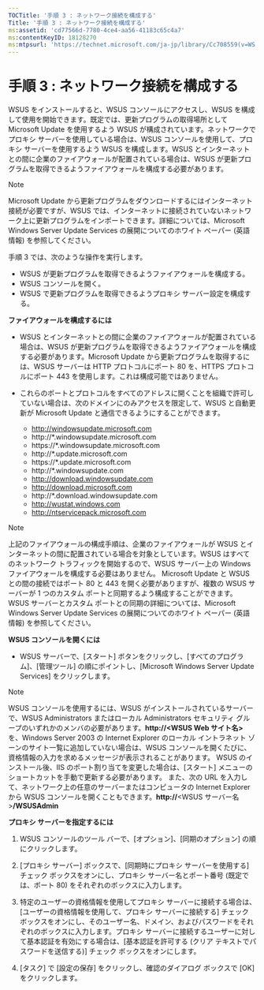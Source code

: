 ```yaml
---
TOCTitle: '手順 3 : ネットワーク接続を構成する'
Title: '手順 3 : ネットワーク接続を構成する'
ms:assetid: 'cd77566d-7780-4ce4-aa56-41183c65c4a7'
ms:contentKeyID: 18128270
ms:mtpsurl: 'https://technet.microsoft.com/ja-jp/library/Cc708559(v=WS.10)'
---
```


手順 3 : ネットワーク接続を構成する
===================================

WSUS をインストールすると、WSUS コンソールにアクセスし、WSUS を構成して使用を開始できます。既定では、更新プログラムの取得場所として Microsoft Update を使用するよう WSUS が構成されています。ネットワークでプロキシ サーバーを使用している場合は、WSUS コンソールを使用して、プロキシ サーバーを使用するよう WSUS を構成します。WSUS とインターネットとの間に企業のファイアウォールが配置されている場合は、WSUS が更新プログラムを取得できるようファイアウォールを構成する必要があります。

> [!NOTE]
> Microsoft Update から更新プログラムをダウンロードするにはインターネット接続が必要ですが、WSUS では、インターネットに接続されていないネットワーク上に更新プログラムをインポートできます。詳細については、Microsoft Windows Server Update Services の展開についてのホワイト ペーパー (英語情報) を参照してください。 

手順 3 では、次のような操作を実行します。

-   WSUS が更新プログラムを取得できるようファイアウォールを構成する。
-   WSUS コンソールを開く。
-   WSUS で更新プログラムを取得できるようプロキシ サーバー設定を構成する。

**ファイアウォールを構成するには**
-   WSUS とインターネットとの間に企業のファイアウォールが配置されている場合は、WSUS が更新プログラムを取得できるようファイアウォールを構成する必要があります。Microsoft Update から更新プログラムを取得するには、WSUS サーバーは HTTP プロトコルにポート 80 を、HTTPS プロトコルにポート 443 を使用します。これは構成可能ではありません。

-   これらのポートとプロトコルをすべてのアドレスに開くことを組織で許可していない場合は、次のドメインにのみアクセスを限定して、WSUS と自動更新が Microsoft Update と通信できるようにすることができます。

    -   http://windowsupdate.microsoft.com
    -   http://\*.windowsupdate.microsoft.com
    -   https://\*.windowsupdate.microsoft.com
    -   http://\*.update.microsoft.com
    -   https://\*.update.microsoft.com
    -   http://\*.windowsupdate.com
    -   http://download.windowsupdate.com
    -   http://download.microsoft.com
    -   http://\*.download.windowsupdate.com
    -   http://wustat.windows.com
    -   http://ntservicepack.microsoft.com

> [!NOTE]
> 上記のファイアウォールの構成手順は、企業のファイアウォールが WSUS とインターネットの間に配置されている場合を対象としています。WSUS はすべてのネットワーク トラフィックを開始するので、WSUS サーバー上の Windows ファイアウォールを構成する必要はありません。 Microsoft Update と WSUS との間の接続ではポート 80 と 443 を開く必要がありますが、複数の WSUS サーバーが 1 つのカスタム ポートと同期するよう構成することができます。WSUS サーバーとカスタム ポートとの同期の詳細については、Microsoft Windows Server Update Services の展開についてのホワイト ペーパー (英語情報) を参照してください。 

**WSUS コンソールを開くには**
-   WSUS サーバーで、\[スタート\] ボタンをクリックし、\[すべてのプログラム\]、\[管理ツール\] の順にポイントし、\[Microsoft Windows Server Update Services\] をクリックします。

> [!NOTE]
> WSUS コンソールを使用するには、WSUS がインストールされているサーバーで、WSUS Administrators またはローカル Administrators セキュリティ グループのいずれかのメンバの必要があります。**http://&lt;**WSUS Web サイト名**&gt;** を、Windows Server 2003 の Internet Explorer のローカル イントラネット ゾーンのサイト一覧に追加していない場合は、WSUS コンソールを開くたびに、資格情報の入力を求めるメッセージが表示されることがあります。 WSUS のインストール後、IIS のポート割り当てを変更した場合は、\[スタート\] メニューのショートカットを手動で更新する必要があります。 また、次の URL を入力して、ネットワーク上の任意のサーバーまたはコンピュータの Internet Explorer から WSUS コンソールを開くこともできます。**http://**&lt;WSUS サーバー名&gt;**/WSUSAdmin** 

**プロキシ サーバーを指定するには**
1.  WSUS コンソールのツール バーで、\[オプション\]、\[同期のオプション\] の順にクリックします。

2.  \[プロキシ サーバー\] ボックスで、\[同期時にプロキシ サーバーを使用する\] チェック ボックスをオンにし、プロキシ サーバー名とポート番号 (既定では、ポート 80) をそれぞれのボックスに入力します。

3.  特定のユーザーの資格情報を使用してプロキシ サーバーに接続する場合は、\[ユーザーの資格情報を使用して、プロキシ サーバーに接続する\] チェック ボックスをオンにし、そのユーザー名、ドメイン、およびパスワードをそれぞれのボックスに入力します。プロキシ サーバーに接続するユーザーに対して基本認証を有効にする場合は、\[基本認証を許可する (クリア テキストでパスワードを送信する)\] チェック ボックスをオンにします。

4.  \[タスク\] で \[設定の保存\] をクリックし、確認のダイアログ ボックスで \[OK\] をクリックします。
